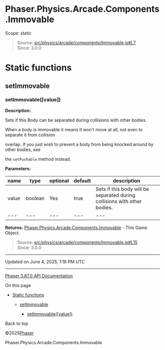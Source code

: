 # Phaser.Physics.Arcade.Components.Immovable

Scope:
static

> Source: [src/physics/arcade/components/Immovable.js#L7](https://github.com/phaserjs/phaser/blob/v3.87.0/src/physics/arcade/components/Immovable.js#L7)  
> Since: 3.0.0

# Static functions

## setImmovable

### <instance> setImmovable([value])

**Description:**

Sets if this Body can be separated during collisions with other bodies.

When a body is immovable it means it won't move at all, not even to separate it from collision

overlap. If you just wish to prevent a body from being knocked around by other bodies, see

the `setPushable` method instead.

**Parameters:**

| name | type | optional | default | description |
| --- | --- | --- | --- | --- |
| value | boolean | Yes | true | Sets if this body will be separated during collisions with other bodies. |
| --- | --- | --- | --- | --- |

**Returns:** [Phaser.Physics.Arcade.Components.Immovable](physics-arcade-components-immovable.md) - This Game Object.

> Source: [src/physics/arcade/components/Immovable.js#L15](https://github.com/phaserjs/phaser/blob/v3.87.0/src/physics/arcade/components/Immovable.js#L15)  
> Since: 3.0.0

---

Updated on June 4, 2025, 1:16 PM UTC

---

[Phaser 3.87.0 API Documentation](../../index.md)

On this page

* [Static functions](#static-functions)

  + [setImmovable](#setimmovable)

    - [<instance> setImmovable([value])](#instance-setimmovablevalue)

Back to top

©2025[Phaser](https://docs.phaser.io)



Phaser.Physics.Arcade.Components.Immovable